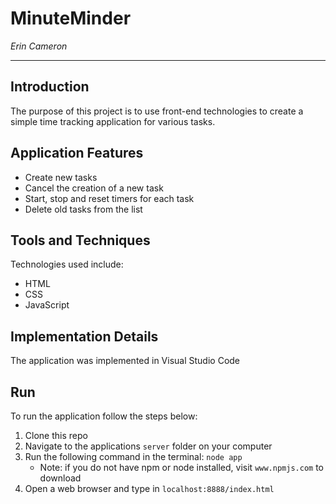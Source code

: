 # MinuteMinder

*Erin Cameron*

---

## Introduction
The purpose of this project is to use front-end technologies to create a simple time tracking application for various tasks. 

## Application Features
* Create new tasks
* Cancel the creation of a new task
* Start, stop and reset timers for each task
* Delete old tasks from the list

## Tools and Techniques
Technologies used include:
* HTML
* CSS
* JavaScript

## Implementation Details
The application was implemented in Visual Studio Code

## Run
To run the application follow the steps below:
1. Clone this repo
2. Navigate to the applications `server` folder on your computer
3. Run the following command in the terminal: `node app`
    * Note: if you do not have npm or node installed, visit `www.npmjs.com` to download
4. Open a web browser and type in `localhost:8888/index.html`